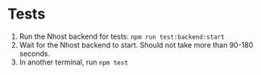 # Tests

1. Run the Nhost backend for tests: `npm run test:backend:start`
2. Wait for the Nhost backend to start. Should not take more than 90-180 seconds.
3. In another terminal, run `npm test`
